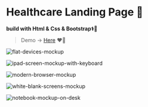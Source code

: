 # Healthcare Landing Page 🏨
**build with Html & Css & Bootstrap⚕️🧑‍**




> Demo  →	 <a href="https://qenoo.github.io/Healthcare-Landing-Page/" target="_blank">Here</a> ❤️🏥

![flat-devices-mockup](https://user-images.githubusercontent.com/33900532/157534334-baabffeb-642a-4b20-8d22-66525633b4ec.png)

![ipad-screen-mockup-with-keyboard](https://user-images.githubusercontent.com/33900532/157534750-f7800af1-9ab3-44f5-9d2f-899558c282bc.png)


![modern-browser-mockup](https://user-images.githubusercontent.com/33900532/157534767-e9d6da44-e5c2-40b6-a1d7-45c730a0a630.png)

![white-blank-screens-mockup](https://user-images.githubusercontent.com/33900532/157535049-0ad3df3b-dbe1-45aa-9ef8-d2a22b0ea1f2.png)

![notebook-mockup-on-desk](https://user-images.githubusercontent.com/33900532/157534815-5d55bc91-6cee-487f-921b-a051e881998e.png)


